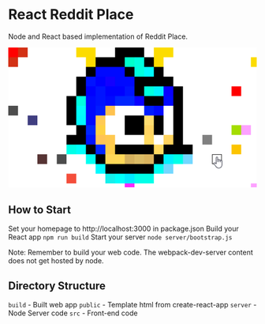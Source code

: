 # React Reddit Place

Node and React based implementation of Reddit Place.

![demo preview](./preview.gif?raw=true)

## How to Start

Set your homepage to http://localhost:3000 in package.json
Build your React app
`npm run build`
Start your server
`node server/bootstrap.js`

Note: Remember to build your web code.  The webpack-dev-server content does not get hosted by node.

## Directory Structure

`build` - Built web app
`public` - Template html from create-react-app
`server` - Node Server code
`src` - Front-end code

